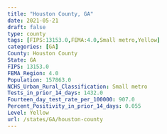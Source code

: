 ```yaml
---
title: "Houston County, GA"
date: 2021-05-21
draft: false
type: county
tags: [FIPS:13153.0,FEMA:4.0,Small metro,Yellow]
categories: [GA]
County: Houston County
State: GA
FIPS: 13153.0
FEMA_Region: 4.0
Population: 157863.0
NCHS_Urban_Rural_Classification: Small metro
Tests_in_prior_14_days: 1432.0
Fourteen_day_test_rate_per_100000: 907.0
Percent_Positivity_in_prior_14_days: 0.055
Level: Yellow
url: /states/GA/houston-county
---
```



